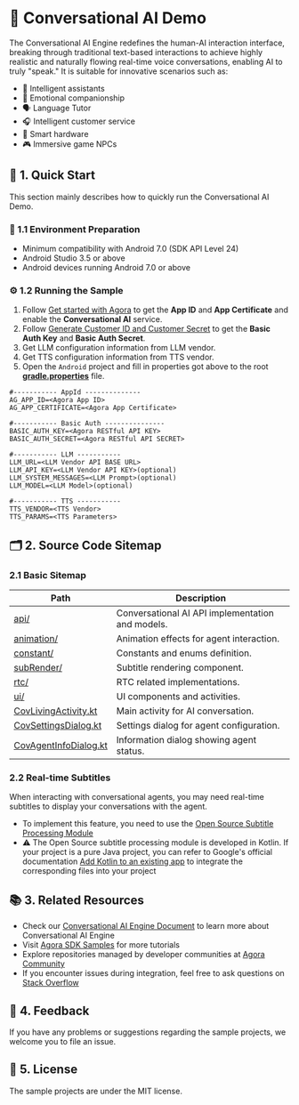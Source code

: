 # 🌟 Conversational AI Demo

The Conversational AI Engine redefines the human-AI interaction interface, breaking through traditional text-based interactions to achieve highly realistic and naturally flowing real-time voice conversations, enabling AI to truly "speak." It is suitable for innovative scenarios such as:

- 🤖 Intelligent assistants
- 💞 Emotional companionship
- 🗣️ Language Tutor
- 🎧 Intelligent customer service
- 📱 Smart hardware
- 🎮 Immersive game NPCs

## 🚀 1. Quick Start

This section mainly describes how to quickly run the Conversational AI Demo.

### 📱 1.1 Environment Preparation

- Minimum compatibility with Android 7.0 (SDK API Level 24)
- Android Studio 3.5 or above
- Android devices running Android 7.0 or above

### ⚙️ 1.2 Running the Sample

1. Follow [Get started with Agora](https://docs-preview.agora.io/en/conversational-ai/get-started/manage-agora-account) to get the **App ID** and **App Certificate** and enable the **Conversational AI** service.
2. Follow [Generate Customer ID and Customer Secret](https://docs.agora.io/en/conversational-ai/rest-api/restful-authentication#generate-customer-id-and-customer-secret) to get the **Basic Auth Key** and **Basic Auth Secret**.
3. Get LLM configuration information from LLM vendor.
4. Get TTS configuration information from TTS vendor.
5. Open the `Android` project and fill in properties got above to the root [**gradle.properties**](../../gradle.properties) file.

```
#----------- AppId --------------
AG_APP_ID=<Agora App ID>
AG_APP_CERTIFICATE=<Agora App Certificate>

#----------- Basic Auth ---------------
BASIC_AUTH_KEY=<Agora RESTful API KEY>
BASIC_AUTH_SECRET=<Agora RESTful API SECRET>

#----------- LLM -----------
LLM_URL=<LLM Vendor API BASE URL>
LLM_API_KEY=<LLM Vendor API KEY>(optional)
LLM_SYSTEM_MESSAGES=<LLM Prompt>(optional)
LLM_MODEL=<LLM Model>(optional)

#----------- TTS -----------
TTS_VENDOR=<TTS Vendor>
TTS_PARAMS=<TTS Parameters>
```

## 🗂️ 2. Source Code Sitemap

### 2.1 Basic Sitemap
| Path                                                                                                    | Description                                      |
| ------------------------------------------------------------------------------------------------------- | ------------------------------------------------ |
| [api/](src/main/java/io/agora/scene/convoai/api)                                    | Conversational AI API implementation and models. |
| [animation/](src/main/java/io/agora/scene/convoai/animation)                        | Animation effects for agent interaction.         |
| [constant/](src/main/java/io/agora/scene/convoai/constant)                          | Constants and enums definition.                  |
| [subRender/](src/main/java/io/agora/scene/convoai/subRender/v2)                     | Subtitle rendering component.                    |
| [rtc/](src/main/java/io/agora/scene/convoai/rtc)                                    | RTC related implementations.                     |
| [ui/](src/main/java/io/agora/scene/convoai/ui)                                      | UI components and activities.                    |
| [CovLivingActivity.kt](src/main/java/io/agora/scene/convoai/ui/CovLivingActivity.kt)   | Main activity for AI conversation.               |
| [CovSettingsDialog.kt](src/main/java/io/agora/scene/convoai/ui/CovSettingsDialog.kt)   | Settings dialog for agent configuration.         |
| [CovAgentInfoDialog.kt](src/main/java/io/agora/scene/convoai/ui/CovAgentInfoDialog.kt) | Information dialog showing agent status.         |

### 2.2 Real-time Subtitles
When interacting with conversational agents, you may need real-time subtitles to display your conversations with the agent.
- To implement this feature, you need to use the [Open Source Subtitle Processing Module](src/main/java/io/agora/scene/convoai/subRender/v2)
- ⚠️ The Open Source subtitle processing module is developed in Kotlin. If your project is a pure Java project, you can refer to Google's official documentation [Add Kotlin to an existing app](https://developer.android.com/kotlin/add-kotlin) to integrate the corresponding files into your project


## 📚 3. Related Resources

- Check our [Conversational AI Engine Document](https://docs.agora.io/en/conversational-ai/overview/product-overview) to learn more about Conversational AI Engine
- Visit [Agora SDK Samples](https://github.com/AgoraIO) for more tutorials
- Explore repositories managed by developer communities at [Agora Community](https://github.com/AgoraIO-Community)
- If you encounter issues during integration, feel free to ask questions on [Stack Overflow](https://stackoverflow.com/questions/tagged/agora.io)

## 💬 4. Feedback

If you have any problems or suggestions regarding the sample projects, we welcome you to file an issue.

## 📜 5. License

The sample projects are under the MIT license.
